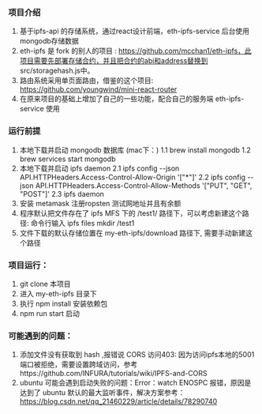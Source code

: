 ### 项目介绍
1. 基于ipfs-api 的存储系统，通过react设计前端，eth-ipfs-service 后台使用 mongodb存储数据
2. eth-ipfs 是 fork 的别人的项目 : https://github.com/mcchan1/eth-ipfs，此项目需要先部署存储合约，并且把合约的abi和address替换到 src/storagehash.js中。
3. 路由系统采用单页面路由，借鉴的这个项目: https://github.com/youngwind/mini-react-router
4. 在原来项目的基础上增加了自己的一些功能，配合自己的服务端 eth-ipfs-service 使用

### 运行前提
1. 本地下载并启动 mongodb 数据库  (mac下：)
  1.1 brew install mongodb
  1.2 brew services start mongodb 
2. 本地下载并启动 ipfs daemon
  2.1 ipfs config --json API.HTTPHeaders.Access-Control-Allow-Origin '["*"]'
  2.2 ipfs config --json API.HTTPHeaders.Access-Control-Allow-Methods '["PUT", "GET", "POST"]'
  2.3 ipfs daemon
3. 安装 metamask 注册ropsten 测试网地址并且有余额
4. 程序默认把文件存在了 ipfs MFS 下的 /test1/ 路径下，可以考虑新建这个路径: 命令行输入 ipfs files mkdir /test1
5. 文件下载的默认存储位置在 my-eth-ipfs/download 路径下, 需要手动新建这个路径

### 项目运行：
1. git clone 本项目
2. 进入 my-eth-ipfs 目录下
3. 执行 npm install 安装依赖包
4. npm run start 启动 

### 可能遇到的问题：
1. 添加文件没有获取到 hash ,报错说 CORS 访问403: 因为访问ipfs本地的5001端口被拒绝，需要设置跨域访问，参考https://github.com/INFURA/tutorials/wiki/IPFS-and-CORS
2. ubuntu 可能会遇到启动失败的问题：Error：watch ENOSPC 报错，原因是达到了 ubuntu 默认的最大监听事件，解决方案参考：https://blog.csdn.net/qq_21460229/article/details/78290740
